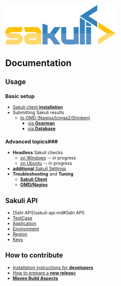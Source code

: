 ![sakuli-logo](pics/sakuli_logo_small.png) 

 

# Documentation

## Usage
### Basic setup

* [Sakuli client **installation**](installation-client.md)
* Submitting Sakuli results 
  * [to OMD (Nagios/Icinga2/Shinken)](installation-omd.md)
    * [via **Gearman**](receiver-gearman.md)
    * [via **Database**](receiver-database.md)

### Advanced topics###

* **Headless** Sakuli checks
  * [on Windows](headless-windows.md) -- in progress
  * [on Ubuntu](headless-ubuntu.md) -- in progress
* [**additional** Sakuli Settings](additional-settings.md)
* **Troubleshooting** and **Tuning**
  * [**Sakuli Client**](troubleshooting-tuning-sakuli-client.md) 
  * [**OMD/Nagios**](troubleshooting-omd.md) 
  
## Sakuli API

* [Sahi API](sakuli-api.md#Sahi API)
* [TestCase](sakuli-api.md#TestCase)
* [Application](sakuli-api.md#Application)
* [Environment](sakuli-api.md#Environment)
* [Region](sakuli-api.md#Region)
* [Keys](sakuli-api.md#Key)

## How to contribute

* [Installation instructions for **developers**](development/installation-developers.md)
* [How to prepare a **new releas**e](development/how-to-release.md)
* [**Maven Build Aspects**](development/maven-aspects.md)